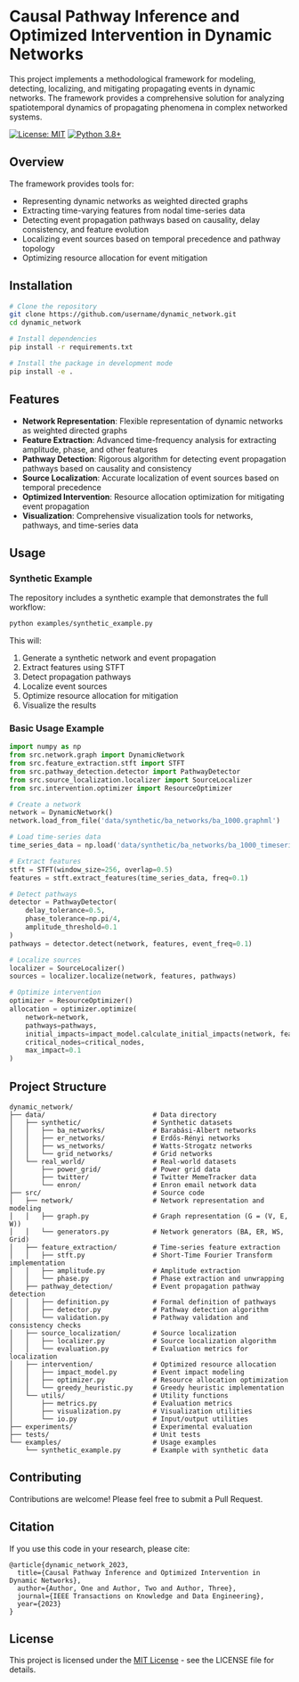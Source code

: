 # Causal Pathway Inference and Optimized Intervention in Dynamic Networks

This project implements a methodological framework for modeling, detecting, localizing, and mitigating propagating events in dynamic networks. The framework provides a comprehensive solution for analyzing spatiotemporal dynamics of propagating phenomena in complex networked systems.

[![License: MIT](https://img.shields.io/badge/License-MIT-yellow.svg)](https://opensource.org/licenses/MIT)
[![Python 3.8+](https://img.shields.io/badge/python-3.8+-blue.svg)](https://www.python.org/downloads/)

## Overview

The framework provides tools for:
- Representing dynamic networks as weighted directed graphs
- Extracting time-varying features from nodal time-series data
- Detecting event propagation pathways based on causality, delay consistency, and feature evolution
- Localizing event sources based on temporal precedence and pathway topology
- Optimizing resource allocation for event mitigation

## Installation

```bash
# Clone the repository
git clone https://github.com/username/dynamic_network.git
cd dynamic_network

# Install dependencies
pip install -r requirements.txt

# Install the package in development mode
pip install -e .
```

## Features

- **Network Representation**: Flexible representation of dynamic networks as weighted directed graphs
- **Feature Extraction**: Advanced time-frequency analysis for extracting amplitude, phase, and other features
- **Pathway Detection**: Rigorous algorithm for detecting event propagation pathways based on causality and consistency
- **Source Localization**: Accurate localization of event sources based on temporal precedence
- **Optimized Intervention**: Resource allocation optimization for mitigating event propagation
- **Visualization**: Comprehensive visualization tools for networks, pathways, and time-series data

## Usage

### Synthetic Example

The repository includes a synthetic example that demonstrates the full workflow:

```bash
python examples/synthetic_example.py
```

This will:
1. Generate a synthetic network and event propagation
2. Extract features using STFT
3. Detect propagation pathways
4. Localize event sources
5. Optimize resource allocation for mitigation
6. Visualize the results

### Basic Usage Example

```python
import numpy as np
from src.network.graph import DynamicNetwork
from src.feature_extraction.stft import STFT
from src.pathway_detection.detector import PathwayDetector
from src.source_localization.localizer import SourceLocalizer
from src.intervention.optimizer import ResourceOptimizer

# Create a network
network = DynamicNetwork()
network.load_from_file('data/synthetic/ba_networks/ba_1000.graphml')

# Load time-series data
time_series_data = np.load('data/synthetic/ba_networks/ba_1000_timeseries.npy')

# Extract features
stft = STFT(window_size=256, overlap=0.5)
features = stft.extract_features(time_series_data, freq=0.1)

# Detect pathways
detector = PathwayDetector(
    delay_tolerance=0.5,
    phase_tolerance=np.pi/4,
    amplitude_threshold=0.1
)
pathways = detector.detect(network, features, event_freq=0.1)

# Localize sources
localizer = SourceLocalizer()
sources = localizer.localize(network, features, pathways)

# Optimize intervention
optimizer = ResourceOptimizer()
allocation = optimizer.optimize(
    network=network,
    pathways=pathways,
    initial_impacts=impact_model.calculate_initial_impacts(network, features),
    critical_nodes=critical_nodes,
    max_impact=0.1
)
```

## Project Structure

```
dynamic_network/
├── data/                           # Data directory
│   ├── synthetic/                  # Synthetic datasets
│   │   ├── ba_networks/            # Barabási-Albert networks
│   │   ├── er_networks/            # Erdős-Rényi networks
│   │   ├── ws_networks/            # Watts-Strogatz networks
│   │   └── grid_networks/          # Grid networks
│   └── real_world/                 # Real-world datasets
│       ├── power_grid/             # Power grid data
│       ├── twitter/                # Twitter MemeTracker data
│       └── enron/                  # Enron email network data
├── src/                            # Source code
│   ├── network/                    # Network representation and modeling
│   │   ├── graph.py                # Graph representation (G = (V, E, W))
│   │   └── generators.py           # Network generators (BA, ER, WS, Grid)
│   ├── feature_extraction/         # Time-series feature extraction
│   │   ├── stft.py                 # Short-Time Fourier Transform implementation
│   │   ├── amplitude.py            # Amplitude extraction
│   │   └── phase.py                # Phase extraction and unwrapping
│   ├── pathway_detection/          # Event propagation pathway detection
│   │   ├── definition.py           # Formal definition of pathways
│   │   ├── detector.py             # Pathway detection algorithm
│   │   └── validation.py           # Pathway validation and consistency checks
│   ├── source_localization/        # Source localization
│   │   ├── localizer.py            # Source localization algorithm
│   │   └── evaluation.py           # Evaluation metrics for localization
│   ├── intervention/               # Optimized resource allocation
│   │   ├── impact_model.py         # Event impact modeling
│   │   ├── optimizer.py            # Resource allocation optimization
│   │   └── greedy_heuristic.py     # Greedy heuristic implementation
│   └── utils/                      # Utility functions
│       ├── metrics.py              # Evaluation metrics
│       ├── visualization.py        # Visualization utilities
│       └── io.py                   # Input/output utilities
├── experiments/                    # Experimental evaluation
├── tests/                          # Unit tests
└── examples/                       # Usage examples
    └── synthetic_example.py        # Example with synthetic data
```

## Contributing

Contributions are welcome! Please feel free to submit a Pull Request.

## Citation

If you use this code in your research, please cite:

```
@article{dynamic_network_2023,
  title={Causal Pathway Inference and Optimized Intervention in Dynamic Networks},
  author={Author, One and Author, Two and Author, Three},
  journal={IEEE Transactions on Knowledge and Data Engineering},
  year={2023}
}
```

## License

This project is licensed under the [MIT License](LICENSE) - see the LICENSE file for details.
